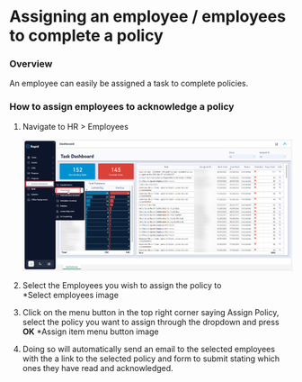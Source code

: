 # Assigning an employee / employees to complete a policy

### Overview

An employee can easily be assigned a task to complete policies.

### How to assign employees to acknowledge a policy

1. Navigate to HR &gt; Employees  

    ![Navigate to Employees](<../3-Assigning-via-onboarding/Step 1.png>)
    
2. Select the Employees you wish to assign the policy to  
    *Select employees image
3. Click on the menu button in the top right corner saying Assign Policy, select the policy you want to assign through the dropdown and press ****OK**** 
    *Assign item menu button image
4. Doing so will automatically send an email to the selected employees with the a link to the selected policy and form to submit stating which ones they have read and acknowledged.